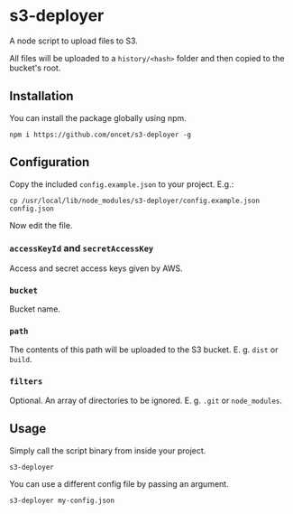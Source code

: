 # s3-deployer

A node script to upload files to S3.

All files will be uploaded to a `history/<hash>` folder and then copied to the bucket's root.

## Installation

You can install the package globally using npm.

```
npm i https://github.com/oncet/s3-deployer -g
```

## Configuration

Copy the included `config.example.json` to your project. E.g.:

```
cp /usr/local/lib/node_modules/s3-deployer/config.example.json config.json
```

Now edit the file.

### `accessKeyId` and `secretAccessKey`

Access and secret access keys given by AWS.

### `bucket`

Bucket name.

### `path`

The contents of this path will be uploaded to the S3 bucket. E. g. `dist` or `build`.

### `filters`

Optional. An array of directories to be ignored. E. g. `.git` or `node_modules`.

## Usage

Simply call the script binary from inside your project.

```
s3-deployer
```

You can use a different config file by passing an argument.

```
s3-deployer my-config.json
```
